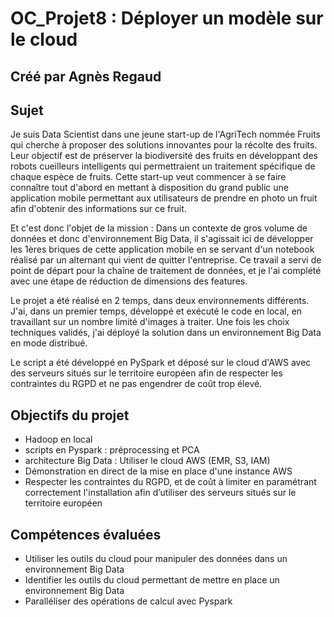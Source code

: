 # OC_Projet8 : Déployer un modèle sur le cloud
## Créé par Agnès Regaud

## Sujet
Je suis Data Scientist dans une jeune start-up de l'AgriTech nommée Fruits qui cherche à proposer des solutions innovantes pour la récolte des fruits.
Leur objectif est de préserver la biodiversité des fruits en développant des robots cueilleurs intelligents qui permettraient un traitement spécifique de chaque espèce de fruits.
Cette start-up veut commencer à se faire connaître tout d'abord en mettant à disposition du grand public une application mobile permettant aux utilisateurs de prendre en photo un fruit afin d'obtenir des informations sur ce fruit.

Et c'est donc l'objet de la mission :
Dans un contexte de gros volume de données et donc d'environnement Big Data, il s'agissait ici de développer les 1ères briques de cette application mobile en se servant d'un notebook réalisé par un alternant qui vient de quitter l'entreprise. Ce travail a servi de point de départ pour la chaîne de traitement de données, et je l'ai complété avec une étape de réduction de dimensions des features.

Le projet a été réalisé en 2 temps, dans deux environnements différents.
J'ai, dans un premier temps, développé et exécuté le code en local, en travaillant sur un nombre limité d'images à traiter.
Une fois les choix techniques validés, j'ai déployé la solution dans un environnement Big Data en mode distribué.

Le script a été développé en PySpark et déposé sur le cloud d'AWS avec des serveurs situés sur le territoire européen afin de respecter les contraintes du RGPD et ne pas engendrer de coût trop élevé.

## Objectifs du projet
- Hadoop en local
- scripts en Pyspark : préprocessing et PCA
- architecture Big Data : Utiliser le cloud AWS (EMR, S3, IAM)
- Démonstration en direct de la mise en place d'une instance AWS
- Respecter les contraintes du RGPD, et de coût à limiter en paramétrant correctement l'installation afin d’utiliser des serveurs situés sur le territoire européen 

## Compétences évaluées
- Utiliser les outils du cloud pour manipuler des données dans un environnement Big Data
- Identifier les outils du cloud permettant de mettre en place un environnement Big Data
- Paralléliser des opérations de calcul avec Pyspark
